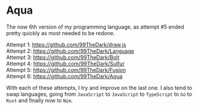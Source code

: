 # Aqua
The now 6th version of my programming language, as attempt #5 ended pretty quickly as most needed to be redone.

Attempt 1: https://github.com/99TheDark/draw.js <br />
Attempt 2: https://github.com/99TheDark/Language <br />
Attempt 3: https://github.com/99TheDark/Bolt <br />
Attempt 4: https://github.com/99TheDark/Sulfur <br />
Attempt 5: https://github.com/99TheDark/Fusion <br />
Attempt 6: https://github.com/99TheDark/Aqua <br />

With each of these attempts, I try and improve on the last one. I also tend to swap languages, going from `JavaScript` to `JavaScript` to `TypeScript` to `Go` to `Rust` and finally now to `Nim`.